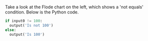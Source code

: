 Take a look at the Flode chart on the left, which shows a 'not equals' condition. Below is the Python code.

```python
if input0 != 100:
  output('Is not 100')
else:
  output('Is 100')
```
